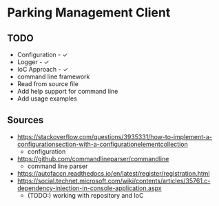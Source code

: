 # Parking Management Client

## TODO

* Configuration - ✓
* Logger - ✓
* IoC Approach - ✓
* command line framework
* Read from source file
* Add help support for command line
* Add usage examples

## Sources

* <https://stackoverflow.com/questions/3935331/how-to-implement-a-configurationsection-with-a-configurationelementcollection>
  * configuration
* <https://github.com/commandlineparser/commandline>
  * command line parser
* <https://autofaccn.readthedocs.io/en/latest/register/registration.html>
* https://social.technet.microsoft.com/wiki/contents/articles/35761.c-dependency-injection-in-console-application.aspx
  * (TODO:) working with repository and IoC